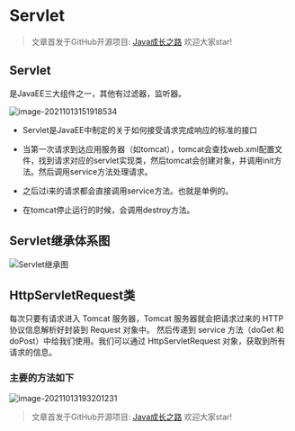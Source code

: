 # Servlet

> 文章首发于GitHub开源项目: [Java成长之路](https://github.com/shaoxiongdu/java-notes) 欢迎大家star!

## Servlet

 是JavaEE三大组件之一，其他有过滤器，监听器。

![image-20211013151918534](https://images-1301128659.cos.ap-beijing.myqcloud.com/image-20211013151918534.png)

- Servlet是JavaEE中制定的关于如何接受请求完成响应的标准的接口

- 当第一次请求到达应用服务器（如tomcat），tomcat会查找web.xml配置文件，找到请求对应的servlet实现类，然后tomcat会创建对象，并调用init方法。然后调用service方法处理请求。

- 之后过i来的请求都会直接调用service方法。也就是单例的。

- 在tomcat停止运行的时候，会调用destroy方法。

## Servlet继承体系图

![Servlet继承图](https://images-1301128659.cos.ap-beijing.myqcloud.com/Servlet%E7%BB%A7%E6%89%BF%E5%9B%BE.png)

## HttpServletRequest类

每次只要有请求进入 Tomcat 服务器，Tomcat 服务器就会把请求过来的 HTTP 协议信息解析好封装到 Request 对象中。 然后传递到 service 方法（doGet 和 doPost）中给我们使用。我们可以通过
HttpServletRequest 对象，获取到所有请求的信息。

### 主要的方法如下

![image-20211013193201231](https://images-1301128659.cos.ap-beijing.myqcloud.com/image-20211013193201231.png)

> 文章首发于GitHub开源项目: [Java成长之路](https://github.com/shaoxiongdu/java-notes) 欢迎大家star!